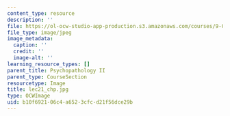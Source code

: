 ```yaml
---
content_type: resource
description: ''
file: https://ol-ocw-studio-app-production.s3.amazonaws.com/courses/9-00sc-introduction-to-psychology-fall-2011/b10f692106c4a6523cfcd21f56dce29b_lec21_disc_chp.jpg
file_type: image/jpeg
image_metadata:
  caption: ''
  credit: ''
  image-alt: ''
learning_resource_types: []
parent_title: Psychopathology II
parent_type: CourseSection
resourcetype: Image
title: lec21_chp.jpg
type: OCWImage
uid: b10f6921-06c4-a652-3cfc-d21f56dce29b
---
```


